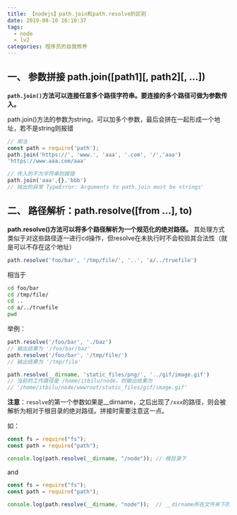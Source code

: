 ```yaml
---
title: 【nodejs】path.join和path.resolve的区别
date: 2019-08-10 16:10:37
tags: 
  - node
  - lv2
categories: 程序员的自我修养
---
```

## 一、 参数拼接 path.join([path1][, path2][, ...])

**`path.join()`方法可以连接任意多个路径字符串。要连接的多个路径可做为参数传入。**

path.join()方法的参数为string，可以加多个参数，最后会拼在一起形成一个地址，若不是string则报错
```js
// 用法
const path = require('path'); 
path.join('https://', 'www.', 'aaa', '.com', '/','aaa') 
'https://www.aaa.com/aaa' 

// 传入的不为字符串则报错
path.join('aaa',{},'bbb') 
// 抛出的异常 TypeError: Arguments to path.join must be strings'
```

## 二、 路径解析：path.resolve([from ...], to)

**path.resolve()方法可以将多个路径解析为一个规范化的绝对路径。**
其处理方式类似于对这些路径逐一进行cd操作，但resolve在未执行时不会校验其合法性（就是可以不存在这个地址）

```js
path.resolve('foo/bar', '/tmp/file/', '..', 'a/../truefile')
```
相当于
```bash
cd foo/bar
cd /tmp/file/
cd ..
cd a/../truefile
pwd
```
举例：
```js
path.resolve('/foo/bar', './baz') 
// 输出结果为 '/foo/bar/baz' 
path.resolve('/foo/bar', '/tmp/file/') 
// 输出结果为 '/tmp/file' 

path.resolve(__dirname, 'static_files/png/', '../gif/image.gif') 
// 当前的工作路径是 /home/itbilu/node，则输出结果为 
// '/home/itbilu/node/wwwroot/static_files/gif/image.gif'

```
**注意**：`resolve`的第一个参数如果是__dirname，之后出现了`/xxx`的路径，则会被解析为相对于根目录的绝对路径。拼接时需要注意这一点。

如：
``` js
const fs = require("fs");
const path = require("path");

console.log(path.resolve(__dirname, "/node")); // 根目录下
```
and
``` js
const fs = require("fs");
const path = require("path");

console.log(path.resolve(__dirname, "node"));  // __dirname所在文件夹下的相对路径下
```